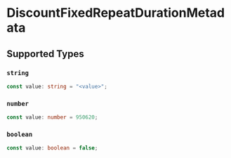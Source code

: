 # DiscountFixedRepeatDurationMetadata


## Supported Types

### `string`

```typescript
const value: string = "<value>";
```

### `number`

```typescript
const value: number = 950620;
```

### `boolean`

```typescript
const value: boolean = false;
```

